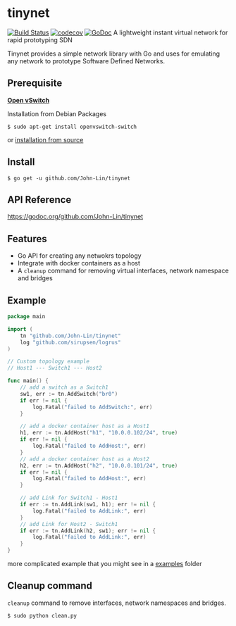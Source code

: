 # tinynet
[![Build Status](https://api.travis-ci.org/hwchiu/tinynet.svg?branch=develop)](https://travis-ci.org/hwchiu/tinynet)
[![codecov](https://codecov.io/gh/hwchiu/tinynet/branch/develop/graph/badge.svg)](https://codecov.io/gh/hwchiu/tinynet)
[![GoDoc](https://godoc.org/github.com/John-Lin/tinynet?status.svg)](https://godoc.org/github.com/John-Lin/tinynet)
A lightweight instant virtual network for rapid prototyping SDN 

Tinynet provides a simple network library with Go and uses for emulating any network to prototype Software Defined Networks.

## Prerequisite
[**Open vSwitch**](http://openvswitch.org/)

Installation from Debian Packages
```
$ sudo apt-get install openvswitch-switch
```

or [installation from source](http://docs.openvswitch.org/en/latest/intro/install/#installation-from-source)

## Install 

```
$ go get -u github.com/John-Lin/tinynet
```

## API Reference

https://godoc.org/github.com/John-Lin/tinynet

## Features
- Go API for creating any netwokrs topology
- Integrate with docker containers as a host
- A `cleanup` command for removing virtual interfaces, network namespace and bridges

## Example
```go
package main

import (
	tn "github.com/John-Lin/tinynet"
	log "github.com/sirupsen/logrus"
)

// Custom topology example
// Host1 --- Switch1 --- Host2

func main() {
	// add a switch as a Switch1
	sw1, err := tn.AddSwitch("br0")
	if err != nil {
		log.Fatal("failed to AddSwitch:", err)
	}

	// add a docker container host as a Host1
	h1, err := tn.AddHost("h1", "10.0.0.102/24", true)
	if err != nil {
		log.Fatal("failed to AddHost:", err)
	}
	// add a docker container host as a Host2
	h2, err := tn.AddHost("h2", "10.0.0.101/24", true)
	if err != nil {
		log.Fatal("failed to AddHost:", err)
	}

	// add Link for Switch1 - Host1
	if err := tn.AddLink(sw1, h1); err != nil {
		log.Fatal("failed to AddLink:", err)
	}
	// add Link for Host2 - Switch1
	if err := tn.AddLink(h2, sw1); err != nil {
		log.Fatal("failed to AddLink:", err)
	}
}
```
more complicated example that you might see in a [examples](https://github.com/John-Lin/tinynet/tree/master/examples) folder

## Cleanup command

`cleanup` command to remove interfaces, network namespaces and bridges.

```
$ sudo python clean.py
```

